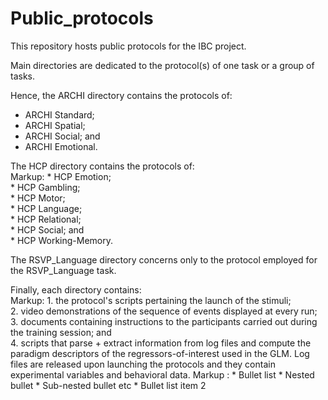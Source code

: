 # Public\_protocols
This repository hosts public protocols for the IBC project.  

Main directories are dedicated to the protocol(s) of one task or a group of tasks.  

Hence, the ARCHI directory contains the protocols of:  
* ARCHI Standard;  
* ARCHI Spatial;  
* ARCHI Social; and  
* ARCHI Emotional.  

The HCP directory contains the protocols of:  
Markup: * HCP Emotion;  
        * HCP Gambling;  
        * HCP Motor;  
        * HCP Language;  
        * HCP Relational;  
        * HCP Social; and  
        * HCP Working-Memory.  

The RSVP\_Language directory concerns only to the protocol employed for the RSVP\_Language task.  

Finally, each directory contains:  
Markup: 1. the protocol's scripts pertaining the launch of the stimuli;  
        2. video demonstrations of the sequence of events displayed at every run;  
        3. documents containing instructions to the participants carried out during the training session; and  
        4. scripts that parse + extract information from log files and compute the paradigm descriptors of the regressors-of-interest used in the GLM. Log files are released upon launching the protocols and they contain experimental variables and behavioral data.
 Markup : * Bullet list
              * Nested bullet
                  * Sub-nested bullet etc
          * Bullet list item 2
